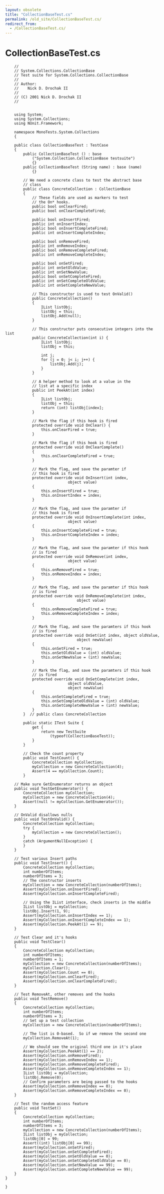 ```yaml
---
layout: obsolete
title: "CollectionBaseTest.cs"
permalink: /old_site/CollectionBaseTest.cs/
redirect_from:
  - /CollectionBaseTest.cs/
---
```


CollectionBaseTest.cs
=====================

        //
        // System.Collections.CollectionBase
        // Test suite for System.Collections.CollectionBase
        //
        // Author:
        //    Nick D. Drochak II
        //
        // (C) 2001 Nick D. Drochak II
        //


        using System;
        using System.Collections;
        using NUnit.Framework;

        namespace MonoTests.System.Collections
        {

        public class CollectionBaseTest : TestCase     
        {
            public CollectionBaseTest () : base 
                ("System.Collection.CollectionBase testsuite") 
                {}
            public CollectionBaseTest (String name) : base (name) 
                {}

            // We need a concrete class to test the abstract base 
            // class
            public class ConcreteCollection : CollectionBase 
            {
                // These fields are used as markers to test 
                // the On* hooks.
                public bool onClearFired;
                public bool onClearCompleteFired;

                public bool onInsertFired;
                public int onInsertIndex;
                public bool onInsertCompleteFired;
                public int onInsertCompleteIndex;

                public bool onRemoveFired;
                public int onRemoveIndex;
                public bool onRemoveCompleteFired;
                public int onRemoveCompleteIndex;

                public bool onSetFired;
                public int onSetOldValue;
                public int onSetNewValue;
                public bool onSetCompleteFired;
                public int onSetCompleteOldValue;
                public int onSetCompleteNewValue;

                // This constructor is used to test OnValid()
                public ConcreteCollection() 
                {
                    IList listObj;
                    listObj = this;
                    listObj.Add(null);
                }

                // This constructor puts consecutive integers into the list
                public ConcreteCollection(int i) {
                    IList listObj;
                    listObj = this;

                    int j;
                    for (j = 0; j< i; j++) {
                        listObj.Add(j);
                    }
                }

                // A helper method to look at a value in the 
                // list at a specific index
                public int PeekAt(int index)
                {
                    IList listObj;
                    listObj = this;
                    return (int) listObj[index];
                }

                // Mark the flag if this hook is fired
                protected override void OnClear() {
                    this.onClearFired = true;
                }

                // Mark the flag if this hook is fired
                protected override void OnClearComplete() 
                {
                    this.onClearCompleteFired = true;
                }

                // Mark the flag, and save the paramter if 
                // this hook is fired
                protected override void OnInsert(int index, 
                                object value) 
                {
                    this.onInsertFired = true;
                    this.onInsertIndex = index;
                }

                // Mark the flag, and save the paramter if 
                // this hook is fired
                protected override void OnInsertComplete(int index, 
                                object value) 
                {
                    this.onInsertCompleteFired = true;
                    this.onInsertCompleteIndex = index;
                }
            
                // Mark the flag, and save the paramter if this hook 
                // is fired
                protected override void OnRemove(int index, 
                                object value) 
                {
                    this.onRemoveFired = true;
                    this.onRemoveIndex = index;
                }
            
                // Mark the flag, and save the paramter if this hook 
                // is fired
                protected override void OnRemoveComplete(int index, 
                                    object value) 
                {
                    this.onRemoveCompleteFired = true;
                    this.onRemoveCompleteIndex = index;
                }
            
                // Mark the flag, and save the paramters if this hook 
                // is fired
                protected override void OnSet(int index, object oldValue, 
                                    object newValue) 
                {
                    this.onSetFired = true;
                    this.onSetOldValue = (int) oldValue;
                    this.onSetNewValue = (int) newValue;
                }
            
                // Mark the flag, and save the paramters if this hook 
                // is fired
                protected override void OnSetComplete(int index, 
                                object oldValue, 
                                object newValue) 
                {
                    this.onSetCompleteFired = true;
                    this.onSetCompleteOldValue = (int) oldValue;
                    this.onSetCompleteNewValue = (int) newValue;
                }
            }  // public class ConcreteCollection

            public static ITest Suite {
                get {
                    return new TestSuite 
                        (typeof(CollectionBaseTest));
                }
            }

            // Check the count property
            public void TestCount() {
                ConcreteCollection myCollection;
                myCollection = new ConcreteCollection(4);
                Assert(4 == myCollection.Count);
            }

        // Make sure GetEnumerator returns an object
        public void TestGetEnumerator() {
            ConcreteCollection myCollection;
            myCollection = new ConcreteCollection(4);
            Assert(null != myCollection.GetEnumerator());
        }

        // OnValid disallows nulls
        public void TestOnValid() {
            ConcreteCollection myCollection;
            try {
                myCollection = new ConcreteCollection();
            }
            catch (ArgumentNullException) {
            }
        }

        // Test various Insert paths
        public void TestInsert() {
            ConcreteCollection myCollection;
            int numberOfItems;
            numberOfItems = 3;
            // The constructor inserts
            myCollection = new ConcreteCollection(numberOfItems);
            Assert(myCollection.onInsertFired);
            Assert(myCollection.onInsertCompleteFired);

            // Using the IList interface, check inserts in the middle
            IList listObj = myCollection;
            listObj.Insert(1, 9);
            Assert(myCollection.onInsertIndex == 1);
            Assert(myCollection.onInsertCompleteIndex == 1);
            Assert(myCollection.PeekAt(1) == 9);
        }

        // Test Clear and it's hooks
        public void TestClear() 
        {
            ConcreteCollection myCollection;
            int numberOfItems;
            numberOfItems = 1;
            myCollection = new ConcreteCollection(numberOfItems);
            myCollection.Clear();
            Assert(myCollection.Count == 0);
            Assert(myCollection.onClearFired);
            Assert(myCollection.onClearCompleteFired);
        }

        // Test RemoveAt, other removes and the hooks
        public void TestRemove() 
        {
            ConcreteCollection myCollection;
            int numberOfItems;
            numberOfItems = 3;
            // Set up a test collection
            myCollection = new ConcreteCollection(numberOfItems);

            // The list is 0-based.  So if we remove the second one
            myCollection.RemoveAt(1);

            // We should see the original third one in it's place
            Assert(myCollection.PeekAt(1) == 2);
            Assert(myCollection.onRemoveFired);
            Assert(myCollection.onRemoveIndex == 1);
            Assert(myCollection.onRemoveCompleteFired);
            Assert(myCollection.onRemoveCompleteIndex == 1);
            IList listObj = myCollection;
            listObj.Remove(0);
            // Confirm parameters are being passed to the hooks
            Assert(myCollection.onRemoveIndex == 0);
            Assert(myCollection.onRemoveCompleteIndex == 0);
        }

        // Test the random access feature
        public void TestSet() 
        {
            ConcreteCollection myCollection;
            int numberOfItems;
            numberOfItems = 3;
            myCollection = new ConcreteCollection(numberOfItems);
            IList listObj = myCollection;
            listObj[0] = 99;
            Assert((int) listObj[0] == 99);
            Assert(myCollection.onSetFired);
            Assert(myCollection.onSetCompleteFired);
            Assert(myCollection.onSetOldValue == 0);
            Assert(myCollection.onSetCompleteOldValue == 0);
            Assert(myCollection.onSetNewValue == 99);
            Assert(myCollection.onSetCompleteNewValue == 99);
        }
    }

    }

